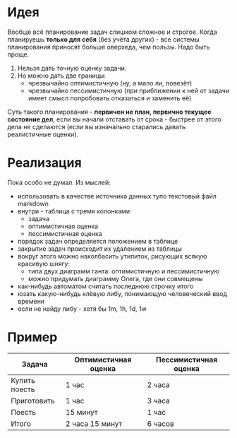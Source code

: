 # Идея

Вообще всё планирование задач слишком сложное и строгое. Когда планируешь **только для себя** (без учёта других) - все системы планирования приносят больше оверхеда, чем пользы. Надо быть проще.

1. Нельзя дать точную оценку задачи.
2. Но можно дать две границы:
    - чрезвычайно оптимистичную (ну, а мало ли, повезёт)
    - чрезвычайно пессимистичную (при приближении к ней от задачи имеет смысл попробовать отказаться и заменить её)

Суть такого планирования - **первичен не план, первично текущее состояние дел**, если вы начали отставать от срока - быстрее от этого дела не сделаются (если вы изначально старались давать реалистичные оценки).

# Реализация

Пока особо не думал. Из мыслей:

- использовать в качестве источника данных тупо текстовый файл markdown
- внутри - таблица с тремя колонками:
    - задача
    - оптимистичная оценка
    - пессимистичная оценка
- порядок задач определяется положением в таблице
- закрытие задач происходит их удалением из таблицы
- вокруг этого можно наколбасить утилиток, рисующих всякую красивую шнягу:
    - типа двух диаграмм ганта: оптимистичную и пессимистичную
    - можно придумать диаграмму Олега, где они совмещены
- как-нибудь автоматом считать последнюю строчку итого
- юзать какую-нибудь клёвую либу, понимающую человеческий ввод времени
- если не найду либу - хотя бы 1m, 1h, 1d, 1w

# Пример

Задача | Оптимистичная оценка | Пессимистичная оценка
------|---------|---------
Купить поесть | 1 час | 2 часа
Приготовить | 1 час | 3 часа
Поесть | 15 минут | 1 час
Итого | 2 часа 15 минут | 6 часов
